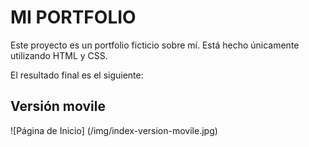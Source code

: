 # MI PORTFOLIO #

Este proyecto es un portfolio ficticio sobre mí. Está hecho únicamente utilizando HTML y CSS.

El resultado final es el siguiente:

## Versión movile ##

![Página de Inicio] (/img/index-version-movile.jpg)

